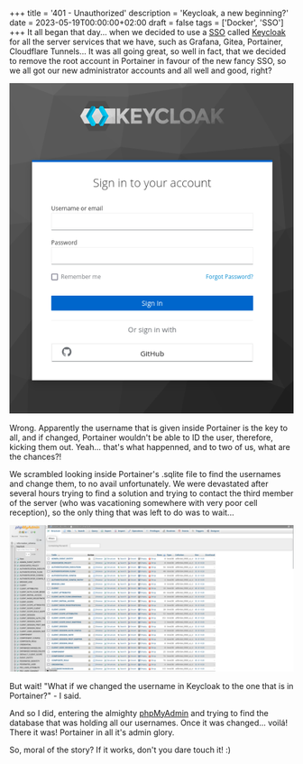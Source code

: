 +++
title = '401 - Unauthorized'
description = 'Keycloak, a new beginning?'
date = 2023-05-19T00:00:00+02:00
draft = false
tags = ['Docker', 'SSO']
+++
It all began that day... when we decided to use a [SSO](https://url.intron014.com/nIbmm) called [Keycloak](https://url.intron014.com/eP51J) for all the server services that we have, such as Grafana, Gitea, Portainer, Cloudflare Tunnels... It was all going great, so well in fact, that we decided to remove the root account in Portainer in favour of the new fancy SSO, so we all got our new administrator accounts and all well and good, right?

![Keycloak](/static/522092326.png)


Wrong. Apparently the username that is given inside Portainer is the key to all, and if changed, Portainer wouldn't be able to ID the user, therefore, kicking them out. Yeah... that's what happenned, and to two of us, what are the chances?!

We scrambled looking inside Portainer's .sqlite file to find the usernames and change them, to no avail unfortunately. We were devastated after several hours trying to find a solution and trying to contact the third member of the server (who was vacationing somewhere with very poor cell reception), so the only thing that was left to do was to wait...

![PhpMyAdmin](/static/546897457.png)

But wait! "What if we changed the username in Keycloak to the one that is in Portainer?" - I said.

And so I did, entering the almighty [phpMyAdmin](https://url.intron014.com/IjQLZ) and trying to find the database that was holding all our usernames.
Once it was changed... voilá! There it was! Portainer in all it's admin glory. 

So, moral of the story? If it works, don't you dare touch it! :)